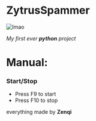 # ZytrusSpammer
![lmao](https://media.discordapp.net/attachments/759483011330342954/991583984297443358/a81Kjep_460s_1.jpg)

*My first ever* ***python*** *project*

# Manual:

### Start/Stop
<ul>
  <li>Press F9 to start</li>
  <li>Press F10 to stop</li>
</ul>

everything made by **Zenqi**
